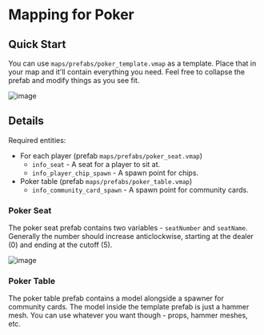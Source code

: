 # Mapping for Poker

## Quick Start

You can use `maps/prefabs/poker_template.vmap` as a template. Place that in your map and it'll contain everything you need.
Feel free to collapse the prefab and modify things as you see fit.

![image](https://user-images.githubusercontent.com/12881812/223462400-7d8764df-2576-48f1-9d2b-7c6b0d2c3ddd.png)

## Details

Required entities:
 - For each player (prefab `maps/prefabs/poker_seat.vmap`)
   + `info_seat` - A seat for a player to sit at.
   + `info_player_chip_spawn` - A spawn point for chips.
 - Poker table (prefab `maps/prefabs/poker_table.vmap`)
   + `info_community_card_spawn` - A spawn point for community cards.

### Poker Seat

The poker seat prefab contains two variables - `seatNumber` and `seatName`.
Generally the number should increase anticlockwise, starting at the dealer (0) and ending at the cutoff (5).

![image](https://user-images.githubusercontent.com/12881812/223463381-ae968d16-2d72-4a5c-9606-b98d2ddcd913.png)


### Poker Table

The poker table prefab contains a model alongside a spawner for community cards.
The model inside the template prefab is just a hammer mesh. You can use whatever you want though - props, hammer meshes, etc.
